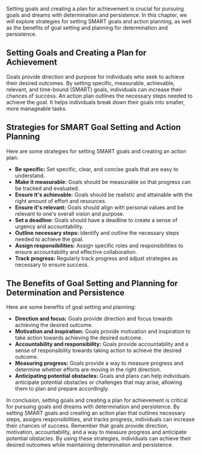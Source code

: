 
Setting goals and creating a plan for achievement is crucial for pursuing goals and dreams with determination and persistence. In this chapter, we will explore strategies for setting SMART goals and action planning, as well as the benefits of goal setting and planning for determination and persistence.

Setting Goals and Creating a Plan for Achievement
-------------------------------------------------

Goals provide direction and purpose for individuals who seek to achieve their desired outcomes. By setting specific, measurable, achievable, relevant, and time-bound (SMART) goals, individuals can increase their chances of success. An action plan outlines the necessary steps needed to achieve the goal. It helps individuals break down their goals into smaller, more manageable tasks.

Strategies for SMART Goal Setting and Action Planning
-----------------------------------------------------

Here are some strategies for setting SMART goals and creating an action plan:

* **Be specific:** Set specific, clear, and concise goals that are easy to understand.
* **Make it measurable:** Goals should be measurable so that progress can be tracked and evaluated.
* **Ensure it's achievable:** Goals should be realistic and attainable with the right amount of effort and resources.
* **Ensure it's relevant:** Goals should align with personal values and be relevant to one's overall vision and purpose.
* **Set a deadline:** Goals should have a deadline to create a sense of urgency and accountability.
* **Outline necessary steps:** Identify and outline the necessary steps needed to achieve the goal.
* **Assign responsibilities:** Assign specific roles and responsibilities to ensure accountability and effective collaboration.
* **Track progress:** Regularly track progress and adjust strategies as necessary to ensure success.

The Benefits of Goal Setting and Planning for Determination and Persistence
---------------------------------------------------------------------------

Here are some benefits of goal setting and planning:

* **Direction and focus:** Goals provide direction and focus towards achieving the desired outcome.
* **Motivation and inspiration:** Goals provide motivation and inspiration to take action towards achieving the desired outcome.
* **Accountability and responsibility:** Goals provide accountability and a sense of responsibility towards taking action to achieve the desired outcome.
* **Measuring progress:** Goals provide a way to measure progress and determine whether efforts are moving in the right direction.
* **Anticipating potential obstacles:** Goals and plans can help individuals anticipate potential obstacles or challenges that may arise, allowing them to plan and prepare accordingly.

In conclusion, setting goals and creating a plan for achievement is critical for pursuing goals and dreams with determination and persistence. By setting SMART goals and creating an action plan that outlines necessary steps, assigns responsibilities, and tracks progress, individuals can increase their chances of success. Remember that goals provide direction, motivation, accountability, and a way to measure progress and anticipate potential obstacles. By using these strategies, individuals can achieve their desired outcomes while maintaining determination and persistence.
